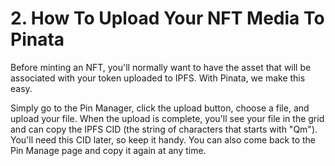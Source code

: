 # 2. How To Upload Your NFT Media To Pinata

Before minting an NFT, you'll normally want to have the asset that will be associated with your token uploaded to IPFS. With Pinata, we make this easy.

Simply go to the Pin Manager, click the upload button, choose a file, and upload your file. When the upload is complete, you'll see your file in the grid and can copy the IPFS CID (the string of characters that starts with "Qm"). You'll need this CID later, so keep it handy. You can also come back to the Pin Manage page and copy it again at any time.
